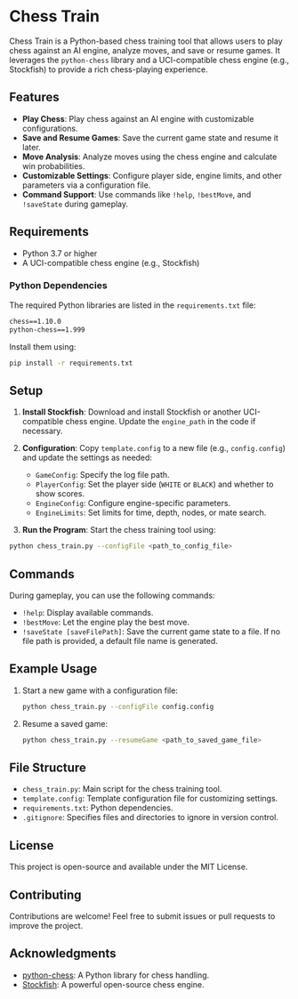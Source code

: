 # Chess Train

Chess Train is a Python-based chess training tool that allows users to play chess against an AI engine, analyze moves, and save or resume games. It leverages the `python-chess` library and a UCI-compatible chess engine (e.g., Stockfish) to provide a rich chess-playing experience.

## Features

- **Play Chess**: Play chess against an AI engine with customizable configurations.
- **Save and Resume Games**: Save the current game state and resume it later.
- **Move Analysis**: Analyze moves using the chess engine and calculate win probabilities.
- **Customizable Settings**: Configure player side, engine limits, and other parameters via a configuration file.
- **Command Support**: Use commands like `!help`, `!bestMove`, and `!saveState` during gameplay.

## Requirements

- Python 3.7 or higher
- A UCI-compatible chess engine (e.g., Stockfish)

### Python Dependencies

The required Python libraries are listed in the `requirements.txt` file:

```txt
chess==1.10.0
python-chess==1.999
```

Install them using:

```bash
pip install -r requirements.txt
```

## Setup

1. **Install Stockfish**: Download and install Stockfish or another UCI-compatible chess engine. Update the `engine_path` in the code if necessary.
2. **Configuration**: Copy `template.config` to a new file (e.g., `config.config`) and update the settings as needed:
   - `GameConfig`: Specify the log file path.
   - `PlayerConfig`: Set the player side (`WHITE` or `BLACK`) and whether to show scores.
   - `EngineConfig`: Configure engine-specific parameters.
   - `EngineLimits`: Set limits for time, depth, nodes, or mate search.

3. **Run the Program**: Start the chess training tool using:

```bash
python chess_train.py --configFile <path_to_config_file>
```

## Commands

During gameplay, you can use the following commands:

- `!help`: Display available commands.
- `!bestMove`: Let the engine play the best move.
- `!saveState [saveFilePath]`: Save the current game state to a file. If no file path is provided, a default file name is generated.

## Example Usage

1. Start a new game with a configuration file:

    ```bash
    python chess_train.py --configFile config.config
    ```

2. Resume a saved game:

    ```bash
    python chess_train.py --resumeGame <path_to_saved_game_file>
    ```

## File Structure

- `chess_train.py`: Main script for the chess training tool.
- `template.config`: Template configuration file for customizing settings.
- `requirements.txt`: Python dependencies.
- `.gitignore`: Specifies files and directories to ignore in version control.

## License

This project is open-source and available under the MIT License.

## Contributing

Contributions are welcome! Feel free to submit issues or pull requests to improve the project.

## Acknowledgments

- [python-chess](https://python-chess.readthedocs.io/): A Python library for chess handling.
- [Stockfish](https://stockfishchess.org/): A powerful open-source chess engine.
